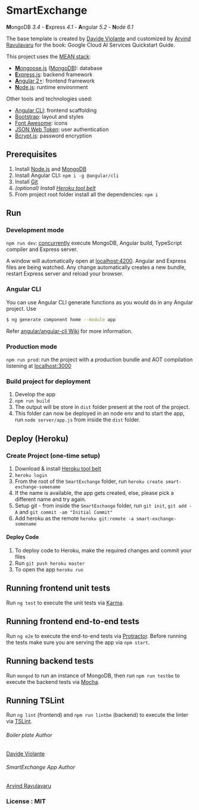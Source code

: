 # SmartExchange
**M**ongoDB _3.4_ - **E**xpress _4.1_ - **A**ngular _5.2_ - **N**ode _6.1_

The base template is created by [Davide Violante](https://github.com/DavideViolante) and customized by [Arvind Ravulavaru](https://github.com/arvindr21) for the book: Google Cloud AI Services Quickstart Guide.

This project uses the [MEAN stack](https://en.wikipedia.org/wiki/MEAN_(software_bundle)):
* [**M**ongoose.js](http://www.mongoosejs.com) ([MongoDB](https://www.mongodb.com)): database
* [**E**xpress.js](http://expressjs.com): backend framework
* [**A**ngular 2+](https://angular.io): frontend framework
* [**N**ode.js](https://nodejs.org): runtime environment

Other tools and technologies used:
* [Angular CLI](https://cli.angular.io): frontend scaffolding
* [Bootstrap](http://www.getbootstrap.com): layout and styles
* [Font Awesome](http://fontawesome.io): icons
* [JSON Web Token](https://jwt.io): user authentication
* [Bcrypt.js](https://github.com/dcodeIO/bcrypt.js): password encryption

## Prerequisites
1. Install [Node.js](https://nodejs.org) and [MongoDB](https://www.mongodb.com)
2. Install Angular CLI: `npm i -g @angular/cli`
3. Install [Git](https://git-scm.com/downloads)
4. _(optional) Install [Heroku tool belt](https://devcenter.heroku.com/articles/heroku-cli#download-and-install)_
5. From project root folder install all the dependencies: `npm i`

## Run
### Development mode
`npm run dev`: [concurrently](https://github.com/kimmobrunfeldt/concurrently) execute MongoDB, Angular build, TypeScript compiler and Express server.

A window will automatically open at [localhost:4200](http://localhost:4200). Angular and Express files are being watched. Any change automatically creates a new bundle, restart Express server and reload your browser.

### Angular CLI
You can use Angular CLI generate functions as you would do in any Angular project. Use
```bash
$ ng generate component home --module app
```
Refer [angular/angular-cli Wiki](https://github.com/angular/angular-cli/wiki/generate) for more information.

### Production mode
`npm run prod`: run the project with a production bundle and AOT compilation listening at [localhost:3000](http://localhost:3000) 

### Build project for deployment
1. Develop the app
2. `npm run build`
3. The output will be store in `dist` folder present at the root of the project.
4. This folder can now be deployed in an node env and to start the app, run `node server/app.js` from inside the `dist` folder.

## Deploy (Heroku)
### Create Project (one-time setup)
1. Download & install [Heroku tool belt](https://devcenter.heroku.com/articles/heroku-cli#download-and-install)
2. `heroku login`
3. From the root of the `SmartExchange` folder, run `heroku create smart-exchange-somename`
4. If the name is available, the app gets created, else, please pick a different name and try again.
5. Setup git - from inside the `SmartExchange` folder, run `git init`, `git add -A` and `git commit -am "Initial Commit"`
6. Add heroku as the remote `heroku git:remote -a smart-exchange-somename`

#### Deploy Code
1. To deploy code to Heroku, make the required changes and commit your files
2. Run `git push heroku master`
3. To open the app `heroku run`

## Running frontend unit tests
Run `ng test` to execute the unit tests via [Karma](https://karma-runner.github.io).

## Running frontend end-to-end tests
Run `ng e2e` to execute the end-to-end tests via [Protractor](http://www.protractortest.org/). 
Before running the tests make sure you are serving the app via `npm start`.

## Running backend tests
Run `mongod` to run an instance of MongoDB, then run `npm run testbe` to execute the backend tests via [Mocha](https://mochajs.org/).

## Running TSLint
Run `ng lint` (frontend) and `npm run lintbe` (backend) to execute the linter via [TSLint](https://palantir.github.io/tslint/).

###### Boiler plate Author
[Davide Violante](https://github.com/DavideViolante)

###### SmartExchange App Author
[Arvind Ravulavaru](https://github.com/arvindr21)

### License : MIT